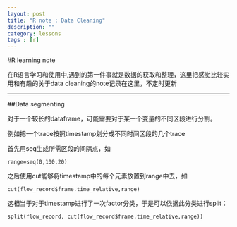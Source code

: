 ```yaml
---
layout: post
title: "R note : Data Cleaning"
description: ""
category: lessons
tags : [r]
---
```


#R learning note

在R语言学习和使用中,遇到的第一件事就是数据的获取和整理，这里把感觉比较实用和有趣的关于data cleaning的note记录在这里，不定时更新

----------------

##Data segmenting

对于一个较长的dataframe，可能需要对于某一个变量的不同区段进行分割。

例如把一个trace按照timestamp划分成不同时间区段的几个trace

首先用seq生成所需区段的间隔点，如

    range=seq(0,100,20)

之后使用cut能够将timestamp中的每个元素放置到range中去，如

    cut(flow_record$frame.time_relative,range)

这相当于对于timestamp进行了一次factor分类，于是可以依据此分类进行split：

    split(flow_record, cut(flow_record$frame.time_relative,range))
